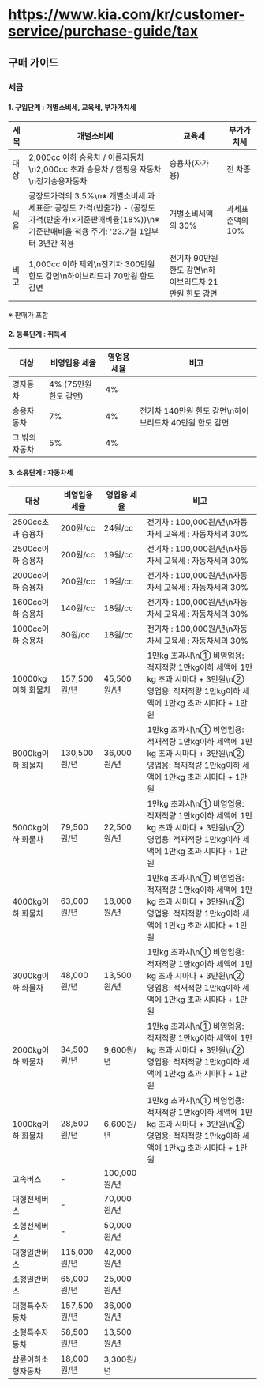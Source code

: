 # https://www.kia.com/kr/customer-service/purchase-guide/tax

## 구매 가이드

### 세금

#### 1. 구입단계 : 개별소비세, 교육세, 부가가치세

| 세목       | 개별소비세                                                                                             | 교육세                  | 부가가치세             |
|------------|--------------------------------------------------------------------------------------------------------|--------------------------|-------------------------|
| 대상       | 2,000cc 이하 승용차 / 이륜자동차\n2,000cc 초과 승용차 / 캠핑용 자동차\n전기승용자동차                 | 승용차(자가용)           | 전 차종                 |
| 세율       | 공장도가격의 3.5%\n※ 개별소비세 과세표준: 공장도 가격(반출가) - (공장도가격(반출가)×기준판매비율(18%))\n※ 기준판매비율 적용 주기: '23.7월 1일부터 3년간 적용 | 개별소비세액의 30%        | 과세표준액의 10%        |
| 비고       | 1,000cc 이하 제외\n전기차 300만원 한도 감면\n하이브리드차 70만원 한도 감면                             | 전기차 90만원 한도 감면\n하이브리드차 21만원 한도 감면 |                         |

※ 판매가 포함

#### 2. 등록단계 : 취득세

| 대상           | 비영업용 세율                | 영업용 세율 | 비고                                      |
|----------------|---------------------------|------------|------------------------------------------|
| 경자동차        | 4% (75만원 한도 감면)       | 4%         |                                           |
| 승용자동차      | 7%                        | 4%         | 전기차 140만원 한도 감면\n하이브리드차 40만원 한도 감면 |
| 그 밖의 자동차  | 5%                        | 4%         |                                           |

#### 3. 소유단계 : 자동차세

| 대상              | 비영업용 세율                | 영업용 세율          | 비고                                                                 |
|-------------------|---------------------------|---------------------|----------------------------------------------------------------------|
| 2500cc초과 승용차   | 200원/cc                  | 24원/cc              | 전기차 : 100,000원/년\n자동차세 교육세 : 자동차세의 30%                 |
| 2500cc이하 승용차   | 200원/cc                  | 19원/cc              | 전기차 : 100,000원/년\n자동차세 교육세 : 자동차세의 30%                 |
| 2000cc이하 승용차   | 200원/cc                  | 19원/cc              | 전기차 : 100,000원/년\n자동차세 교육세 : 자동차세의 30%                 |
| 1600cc이하 승용차   | 140원/cc                  | 18원/cc              | 전기차 : 100,000원/년\n자동차세 교육세 : 자동차세의 30%                 |
| 1000cc이하 승용차   | 80원/cc                   | 18원/cc              | 전기차 : 100,000원/년\n자동차세 교육세 : 자동차세의 30%                 |
| 10000kg이하 화물차  | 157,500원/년              | 45,500원/년          | 1만kg 초과시\n① 비영업용: 적재적량 1만kg이하 세액에 1만kg 초과 시마다 + 3만원\n② 영업용: 적재적량 1만kg이하 세액에 1만kg 초과 시마다 + 1만원 |
| 8000kg이하 화물차   | 130,500원/년              | 36,000원/년          | 1만kg 초과시\n① 비영업용: 적재적량 1만kg이하 세액에 1만kg 초과 시마다 + 3만원\n② 영업용: 적재적량 1만kg이하 세액에 1만kg 초과 시마다 + 1만원 |
| 5000kg이하 화물차   | 79,500원/년               | 22,500원/년          | 1만kg 초과시\n① 비영업용: 적재적량 1만kg이하 세액에 1만kg 초과 시마다 + 3만원\n② 영업용: 적재적량 1만kg이하 세액에 1만kg 초과 시마다 + 1만원 |
| 4000kg이하 화물차   | 63,000원/년               | 18,000원/년          | 1만kg 초과시\n① 비영업용: 적재적량 1만kg이하 세액에 1만kg 초과 시마다 + 3만원\n② 영업용: 적재적량 1만kg이하 세액에 1만kg 초과 시마다 + 1만원 |
| 3000kg이하 화물차   | 48,000원/년               | 13,500원/년          | 1만kg 초과시\n① 비영업용: 적재적량 1만kg이하 세액에 1만kg 초과 시마다 + 3만원\n② 영업용: 적재적량 1만kg이하 세액에 1만kg 초과 시마다 + 1만원 |
| 2000kg이하 화물차   | 34,500원/년               | 9,600원/년           | 1만kg 초과시\n① 비영업용: 적재적량 1만kg이하 세액에 1만kg 초과 시마다 + 3만원\n② 영업용: 적재적량 1만kg이하 세액에 1만kg 초과 시마다 + 1만원 |
| 1000kg이하 화물차   | 28,500원/년               | 6,600원/년           | 1만kg 초과시\n① 비영업용: 적재적량 1만kg이하 세액에 1만kg 초과 시마다 + 3만원\n② 영업용: 적재적량 1만kg이하 세액에 1만kg 초과 시마다 + 1만원 |
| 고속버스            | -                        | 100,000원/년         |                                                                     |
| 대형전세버스        | -                         | 70,000원/년          |                                                                     |
| 소형전세버스        | -                         | 50,000원/년          |                                                                     |
| 대형일반버스        | 115,000원/년              | 42,000원/년          |                                                                     |
| 소형일반버스        | 65,000원/년               | 25,000원/년          |                                                                     |
| 대형특수자동차      | 157,500원/년              | 36,000원/년          |                                                                     |
| 소형특수자동차      | 58,500원/년               | 13,500원/년          |                                                                     |
| 삼륜이하소형자동차  | 18,000원/년                | 3,300원/년           |                                                                     |